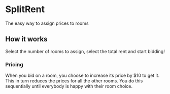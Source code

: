 # SplitRent
The easy way to assign prices to rooms

## How it works
Select the number of rooms to assign, select the total rent and start bidding!

### Pricing

When you bid on a room, you choose to increase its price by $10 to get it. This in turn reduces the prices for all the other rooms. You do this sequentially until everybody is happy with their room choice.